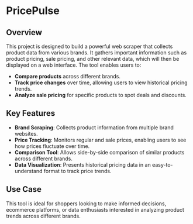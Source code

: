 # PricePulse

## Overview

This project is designed to build a powerful web scraper that collects product data from various brands. It gathers important information such as product pricing, sale pricing, and other relevant data, which will then be displayed on a web interface. The tool enables users to:

- **Compare products** across different brands.
- **Track price changes** over time, allowing users to view historical pricing trends.
- **Analyze sale pricing** for specific products to spot deals and discounts.

## Key Features

- **Brand Scraping**: Collects product information from multiple brand websites.
- **Price Tracking**: Monitors regular and sale prices, enabling users to see how prices fluctuate over time.
- **Comparison Tool**: Allows side-by-side comparison of similar products across different brands.
- **Data Visualization**: Presents historical pricing data in an easy-to-understand format to track price trends.

## Use Case

This tool is ideal for shoppers looking to make informed decisions, ecommerce platforms, or data enthusiasts interested in analyzing product trends across different brands.
